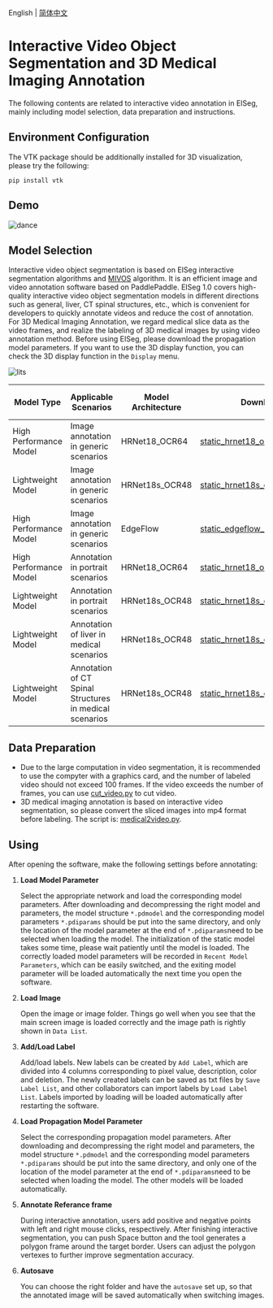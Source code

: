 English | [简体中文](video.md)

# Interactive Video Object Segmentation and 3D Medical Imaging Annotation

The following contents are related to interactive video annotation in EISeg, mainly including model selection, data preparation and instructions.

## Environment Configuration

The VTK package should be additionally installed for 3D visualization, please try the following:

```
pip install vtk
```

## Demo

![dance](https://user-images.githubusercontent.com/35907364/175504795-d41f0842-cb18-4675-9763-3e817f168edf.gif)

## Model Selection
Interactive video object segmentation is based on EISeg interactive segmentation algorithms and [MIVOS](https://github.com/hkchengrex/MiVOS) algorithm. It is an efficient image and video annotation software based on PaddlePaddle.
EISeg 1.0 covers high-quality interactive video object segmentation models in different directions such as general, liver, CT spinal structures, etc., which is convenient for developers to quickly annotate videos and reduce the cost of annotation. For 3D Medical Imaging Annotation, we regard medical slice data as the video frames, and realize the labeling of 3D medical images by using video annotation method.
Before using EISeg, please download the propagation model parameters. If you want to use the 3D display function, you can check the 3D display function in the `Display` menu.

![lits](https://user-images.githubusercontent.com/35907364/178422205-40327d43-c7d4-4a5d-87fb-63c08308fb9f.gif)


| Model Type  | Applicable Scenarios                                    | Model Architecture       | Download Link                                                     | Corresponding Propagation Model Download Link                  |
| -------- |---------------------------------------------------------| -------------- | ------------------------------------------------------------ |----------------------------------------------------------------|
| High Performance Model | Image annotation in generic scenarios                   | HRNet18_OCR64  | [static_hrnet18_ocr64_cocolvis](https://paddleseg.bj.bcebos.com/eiseg/0.4/static_hrnet18_ocr64_cocolvis.zip) | [static_propagation](https://docs.google.com/forms/d/e/1FAIpQLSc72-EQKVCJnTQIlROY1DYVIYIm50LWyboj70XqIOvHsUa6ng/viewform?usp=sf_link)       |
| Lightweight Model | Image annotation in generic scenarios                   | HRNet18s_OCR48 | [static_hrnet18s_ocr48_cocolvis](https://paddleseg.bj.bcebos.com/eiseg/0.4/static_hrnet18s_ocr48_cocolvis.zip) | [static_propagation](https://docs.google.com/forms/d/e/1FAIpQLSc72-EQKVCJnTQIlROY1DYVIYIm50LWyboj70XqIOvHsUa6ng/viewform?usp=sf_link)       |
| High Performance Model | Image annotation in generic scenarios                   | EdgeFlow | [static_edgeflow_cocolvis](https://paddleseg.bj.bcebos.com/eiseg/0.4/static_edgeflow_cocolvis.zip) | [static_propagation](https://docs.google.com/forms/d/e/1FAIpQLSc72-EQKVCJnTQIlROY1DYVIYIm50LWyboj70XqIOvHsUa6ng/viewform?usp=sf_link)       |
| High Performance Model | Annotation in portrait scenarios                        | HRNet18_OCR64  | [static_hrnet18_ocr64_human](https://paddleseg.bj.bcebos.com/eiseg/0.4/static_hrnet18_ocr64_human.zip) | [static_propagation](https://docs.google.com/forms/d/e/1FAIpQLSc72-EQKVCJnTQIlROY1DYVIYIm50LWyboj70XqIOvHsUa6ng/viewform?usp=sf_link)       |
| Lightweight Model | Annotation in portrait scenarios                        | HRNet18s_OCR48 | [static_hrnet18s_ocr48_human](https://paddleseg.bj.bcebos.com/eiseg/0.4/static_hrnet18s_ocr48_human.zip) | [static_propagation](https://docs.google.com/forms/d/e/1FAIpQLSc72-EQKVCJnTQIlROY1DYVIYIm50LWyboj70XqIOvHsUa6ng/viewform?usp=sf_link)       |
| Lightweight Model | Annotation of liver in medical scenarios                | HRNet18s_OCR48 | [static_hrnet18s_ocr48_lits](https://paddleseg.bj.bcebos.com/eiseg/0.4/static_hrnet18s_ocr48_lits.zip) | [static_propagation_lits](https://docs.google.com/forms/d/e/1FAIpQLSc72-EQKVCJnTQIlROY1DYVIYIm50LWyboj70XqIOvHsUa6ng/viewform?usp=sf_link)  |
| Lightweight Model | Annotation of CT Spinal Structures in medical scenarios | HRNet18s_OCR48 | [static_hrnet18s_ocr48_MRSpineSeg](https://paddleseg.bj.bcebos.com/eiseg/0.5/static_hrnet18s_ocr48_MRSpineSeg.zip) | [static_propagation_spine](https://docs.google.com/forms/d/e/1FAIpQLSc72-EQKVCJnTQIlROY1DYVIYIm50LWyboj70XqIOvHsUa6ng/viewform?usp=sf_link) |

## Data Preparation

- Due to the large computation in video segmentation, it is recommended to use the compyter with  a graphics card,  and the number of labeled video should not exceed 100 frames. If the video exceeds the number of frames, you can use [cut_video.py](../tool/cut_video.py) to cut video.
- 3D medical imaging annotation is based on interactive video segmentation, so please convert the sliced images into mp4 format before labeling. The script is: [medical2video.py](../tool/medical2video.py).

## Using

After opening the software, make the following settings before annotating:

1. **Load Model Parameter**

   Select the appropriate network and load the corresponding model parameters. After downloading and decompressing the right model and parameters, the model structure `*.pdmodel` and the corresponding model parameters `*.pdiparams` should be put into the same directory, and only the location of the model parameter at the end of `*.pdiparams`need to be selected when loading the model. The initialization of the static model takes some time, please wait patiently until the model is loaded. The correctly loaded model parameters will be recorded in `Recent Model Parameters`, which can be easily switched, and the exiting model parameter will be loaded automatically the next time you open the software.

2. **Load Image**

   Open the image or image folder. Things go well when you see that the main screen image is loaded correctly and the image path is rightly shown in `Data List`.

3. **Add/Load Label**

   Add/load labels. New labels can be created by `Add Label`, which are divided into 4 columns corresponding to pixel value, description, color and deletion. The newly created labels can be saved as txt files by `Save Label List`, and other collaborators can import labels by `Load Label List`. Labels imported by loading will be loaded automatically after restarting the software.

4. **Load Propagation Model Parameter**

    Select the corresponding propagation model parameters. After downloading and decompressing the right model and parameters, the model structure `*.pdmodel` and the corresponding model parameters `*.pdiparams` should be put into the same directory, and only one of the location of the model parameter at the end of `*.pdiparams`need to be selected when loading the model.  The other models will be loaded automatically.

5. **Annotate Referance frame**

    During interactive annotation, users add positive and negative points with left and right mouse clicks, respectively. After finishing interactive segmentation, you can push Space button and the tool generates a polygon frame around the target border. Users can
adjust the polygon vertexes to further improve segmentation accuracy.

6. **Autosave**

   You can choose the right folder and have the `autosave` set up, so that the annotated image will be saved automatically when switching images.
